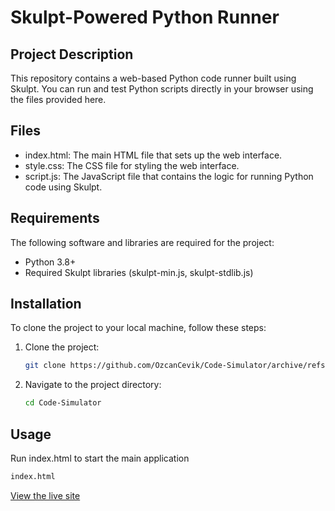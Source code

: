 # Skulpt-Powered Python Runner

## Project Description

This repository contains a web-based Python code runner built using Skulpt. You can run and test Python scripts directly in your browser using the files provided here.

## Files

- index.html: The main HTML file that sets up the web interface.
- style.css: The CSS file for styling the web interface.
- script.js: The JavaScript file that contains the logic for running Python code using Skulpt.

## Requirements

The following software and libraries are required for the project:

- Python 3.8+
- Required Skulpt libraries (skulpt-min.js, skulpt-stdlib.js)

## Installation

To clone the project to your local machine, follow these steps:

1. Clone the project:
    ```bash
    git clone https://github.com/OzcanCevik/Code-Simulator/archive/refs/heads/main.zip
    ```
2. Navigate to the project directory:
    ```bash
    cd Code-Simulator
    ```
## Usage

Run index.html to start the main application

```bash
index.html
```
[View the live site](https://ozcancevik.github.io/Code-Simulator/)
